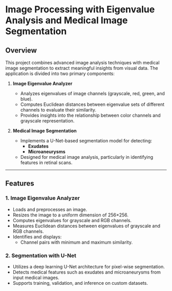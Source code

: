 # Image Processing with Eigenvalue Analysis and Medical Image Segmentation  

## Overview  
This project combines advanced image analysis techniques with medical image segmentation to extract meaningful insights from visual data. The application is divided into two primary components:  

1. **Image Eigenvalue Analyzer**  
   - Analyzes eigenvalues of image channels (grayscale, red, green, and blue).  
   - Computes Euclidean distances between eigenvalue sets of different channels to evaluate their similarity.  
   - Provides insights into the relationship between color channels and grayscale representation.  

2. **Medical Image Segmentation**  
   - Implements a U-Net-based segmentation model for detecting:  
     - **Exudates**  
     - **Microaneurysms**  
   - Designed for medical image analysis, particularly in identifying features in retinal scans.  

---

## Features  

### 1. **Image Eigenvalue Analyzer**  
- Loads and preprocesses an image.  
- Resizes the image to a uniform dimension of 256×256.  
- Computes eigenvalues for grayscale and RGB channels.  
- Measures Euclidean distances between eigenvalues of grayscale and RGB channels.  
- Identifies and displays:  
  - Channel pairs with minimum and maximum similarity.  

### 2. **Segmentation with U-Net**  
- Utilizes a deep learning U-Net architecture for pixel-wise segmentation.  
- Detects medical features such as exudates and microaneurysms from input medical images.  
- Supports training, validation, and inference on custom datasets.

